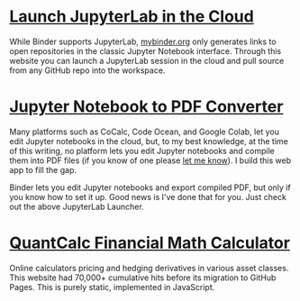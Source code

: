 # [Launch JupyterLab in the Cloud](https://yc14e.github.io/jupyterlab-launcher)

While Binder supports JupyterLab, [mybinder.org](https://mybinder.org/) only generates links to open repositories in the classic Jupyter Notebook interface. Through this website you can launch a JupyterLab session in the cloud and pull source from any GitHub repo into the workspace. 

# [Jupyter Notebook to PDF Converter](https://yc14e.github.io/nb2pdf)

Many platforms such as CoCalc, Code Ocean, and Google Colab, let you edit Jupyter notebooks in the cloud, but, to my best knowledge, at the time of this writing, no platform lets you edit Jupyter notebooks and compile them into PDF files (if you know of one please [let me know](https://github.com/yc14e/yc14e.github.io/issues)). I build this web app to fill the gap. 

Binder lets you edit Jupyter notebooks and export compiled PDF, but only if you know how to set it up. Good news is I've done that for you. Just check out the above JupyterLab Launcher. 


# [QuantCalc Financial Math Calculator](https://yc14e.github.io/quantcalc-net)

Online calculators pricing and hedging derivatives in various asset classes. This website had 70,000+
cumulative hits before its migration to GitHub Pages. This is purely static, implemented in JavaScript. 